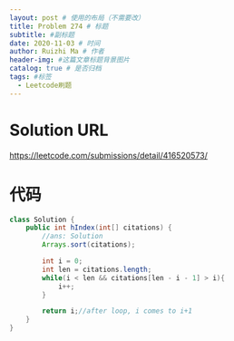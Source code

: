 ```yaml
---
layout: post # 使用的布局（不需要改）
title: Problem 274 # 标题
subtitle: #副标题
date: 2020-11-03 # 时间
author: Ruizhi Ma # 作者
header-img: #这篇文章标题背景图片
catalog: true # 是否归档
tags: #标签
  - Leetcode刷题
---
```


# Solution URL

https://leetcode.com/submissions/detail/416520573/

# 代码

```java
class Solution {
    public int hIndex(int[] citations) {
        //ans: Solution
        Arrays.sort(citations);

        int i = 0;
        int len = citations.length;
        while(i < len && citations[len - i - 1] > i){
            i++;
        }

        return i;//after loop, i comes to i+1
    }
}
```
